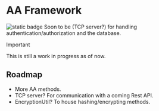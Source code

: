 # AA Framework
![static badge](https://img.shields.io/badge/security_level-none_lol-8A6BC1?style=plastic)
Soon to be (TCP server?) for handling authentication/authorization and the database.

> [!IMPORTANT]
> This is still a work in progress as of now.

## Roadmap
- More AA methods.
- TCP server? For communication with a coming Rest API.
- EncryptionUtil? To house hashing/encrypting methods.